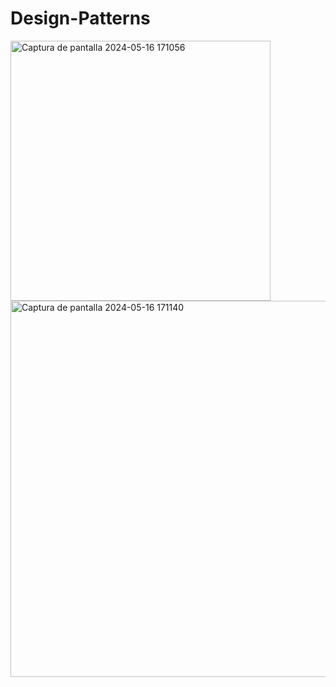 # Design-Patterns
<img width="416" alt="Captura de pantalla 2024-05-16 171056" src="https://github.com/Jaicybun/Design-Patterns/assets/160286707/69374d60-f225-48f7-8811-9af675b90b2b">
<img width="602" alt="Captura de pantalla 2024-05-16 171140" src="https://github.com/Jaicybun/Design-Patterns/assets/160286707/3c6bfe26-b62a-4612-a88a-c3a10425c446">
